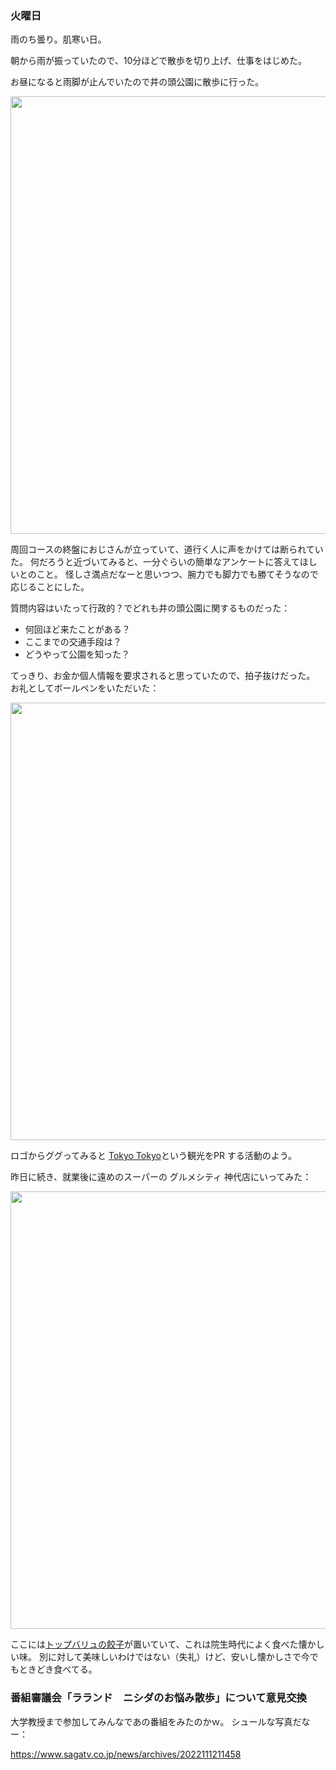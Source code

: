 ### 火曜日

雨のち曇り。肌寒い日。

朝から雨が振っていたので、10分ほどで散歩を切り上げ、仕事をはじめた。

お昼になると雨脚が止んでいたので井の頭公園に散歩に行った。

<img src="https://i.imgur.com/y4wFTsh.jpg" width="700">

周回コースの終盤におじさんが立っていて、道行く人に声をかけては断られていた。
何だろうと近づいてみると、一分ぐらいの簡単なアンケートに答えてほしいとのこと。
怪しさ満点だなーと思いつつ、腕力でも脚力でも勝てそうなので応じることにした。

質問内容はいたって行政的？でどれも井の頭公園に関するものだった：

- 何回ほど来たことがある？
- ここまでの交通手段は？
- どうやって公園を知った？

てっきり、お金か個人情報を要求されると思っていたので、拍子抜けだった。
お礼としてボールペンをいただいた：

<img src="https://i.imgur.com/M4l2cyT.jpg" width="700">

ロゴからググってみると [Tokyo Tokyo](https://tokyotokyo.jp/ja/home/)という観光をPR する活動のよう。

昨日に続き、就業後に遠めのスーパーの グルメシティ 神代店にいってみた：

<img src="https://i.imgur.com/OeU2zt8.jpg" width="700">

ここには[トップバリュの餃子](https://www.topvalu.net/items/detail/4549414007350/)が置いていて、これは院生時代によく食べた懐かしい味。
別に対して美味しいわけではない（失礼）けど、安いし懐かしさで今でもときどき食べてる。

### 番組審議会「ラランド　ニシダのお悩み散歩」について意見交換

大学教授まで参加してみんなであの番組をみたのかｗ。
シュールな写真だなー：

https://www.sagatv.co.jp/news/archives/2022111211458